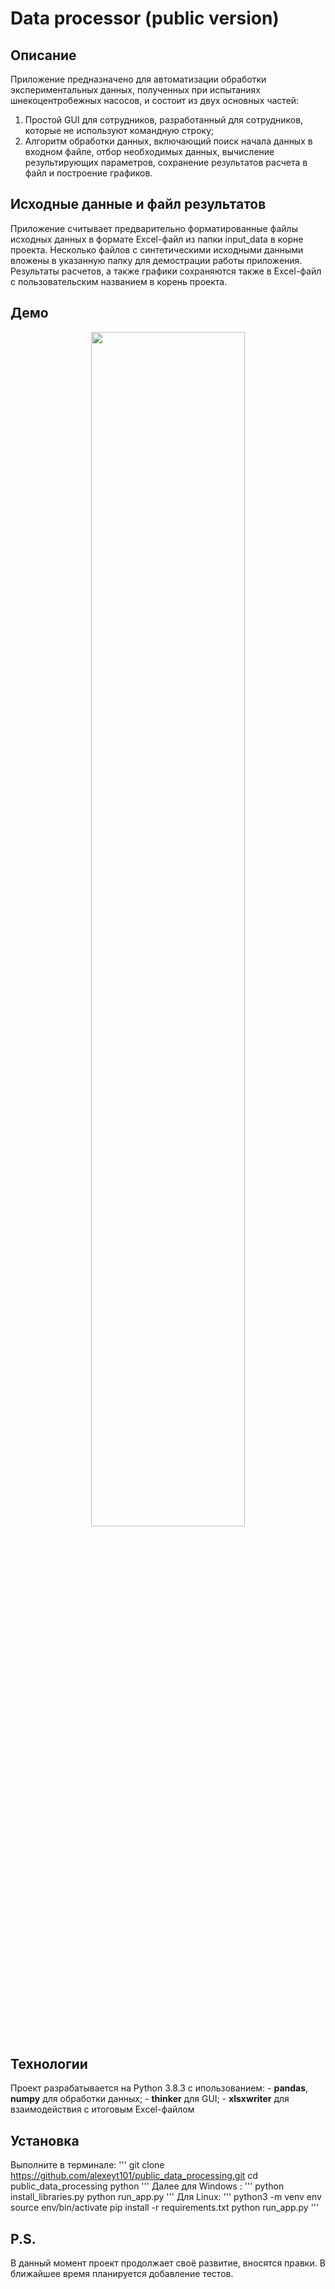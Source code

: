 # Data processor (public version)

## Описание
Приложение предназначено для автоматизации обработки экспериментальных данных, полученных при испытаниях шнекоцентробежных насосов, и состоит из двух основных частей: 
  1. Простой GUI для сотрудников, разработанный для сотрудников, которые не используют командную строку;
  2. Алгоритм обработки данных, включающий поиск начала данных в входном файле, отбор необходимых данных, вычисление результирующих параметров, сохранение результатов расчета в файл и построение графиков.

## Исходные данные и файл результатов
Приложение считывает предварительно форматированные файлы исходных данных в формате Excel-файл из папки input_data в корне проекта. Несколько файлов с синтетическими исходными данными вложены в указанную папку для демострации работы приложения. 
Результаты расчетов, а также графики сохраняются также в Excel-файл с пользовательским названием в корень проекта.

## Демо

<p align="center"><img  src="./readme_assets/demo.png" width="70%"></p>

## Технологии 
Проект разрабатывается на Python 3.8.3 с ипользованием:
    - **pandas**, **numpy** для обработки данных;
    - **thinker** для GUI;
    - **xlsxwriter** для взаимодействия с итоговым Excel-файлом

## Установка 
Выполните в терминале:
'''
git clone https://github.com/alexeyt101/public_data_processing.git
cd public_data_processing
python
'''
Далее для Windows :
'''
python install_libraries.py
python run_app.py
'''
Для Linux:
'''
python3 -m venv env
source env/bin/activate
pip install -r requirements.txt
python run_app.py
'''

## P.S. 
В данный момент проект продолжает своё развитие, вносятся правки. В ближайшее время планируется добавление тестов. 